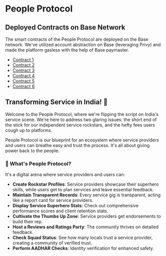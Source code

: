 # People Protocol

## Deployed Contracts on Base Network

The smart contracts of the People Protocol are deployed on the Base network. We've utilized account abstraction on Base (leveraging Privy) and made the platform gasless with the help of Base paymaster.

- [Contract 1](https://goerli.basescan.org/address/0xe1F7e21f1C648A10b2B1453C251d54d31838684A)
- [Contract 2](https://goerli.basescan.org/address/0xe0670FA34Bfd91D1239A52e430D985d3862e132A)
- [Contract 3](https://goerli.basescan.org/address/0x0eb9840996910Ca431Fdc3ffeE7866839A60cEB9)
- [Contract 4](https://goerli.basescan.org/address/0x88c7aec45EC53f707124708b0EaF1f924949Fe06)
- [Contract 5](https://goerli.basescan.org/address/0x453b18cc5d45962c6337a720c471b485c92dac6f)
- [Contract 6](https://goerli.basescan.org/address/0x77e8DFa0a5A5F50bc4e62A52E8eB4F30a8162176)

## Transforming Service in India! 🚀

Welcome to the People Protocol, where we're flipping the script on India's service scene. We're here to address two glaring issues: the short end of the stick for our independent service rockstars, and the hefty fees users cough up to platforms.

People Protocol is our blueprint for an ecosystem where service providers and users can breathe easy and trust the process. It's all about giving power back to the people.

### 🌟 What's People Protocol?

It's a digital arena where service providers and users can:

- **Create Rockstar Profiles**: Service providers showcase their superhero skills, while users get to plan services and leave essential feedback.
- **Maintain Transparent Records**: Every service gig is transparent, acting like a report card for service providers.
- **Display Service Superhero Stats**: Check out comprehensive performance scores and client retention stats.
- **Cultivate the Thumbs Up Zone**: Service providers get endorsements to build their rep.
- **Host a Reviews and Ratings Party**: The community thrives on detailed feedback.
- **Check Squad Status**: See how many locals trust a service provider, creating a community of verified trust.
- **Perform AADHAR Checks**: Identity verification for enhanced safety.
